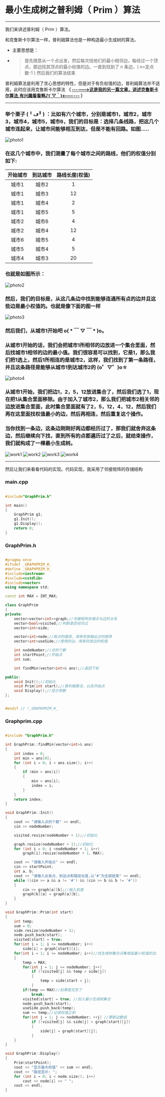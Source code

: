 
# 最小生成树之普利姆（ Prim ）算法

---

我们来讲述普利姆（ Prim ）算法。

和克鲁斯卡尔算法一样，普利姆算法也是一种构造最小生成树的算法。

- 主要思想是：
- > 首先随意从一个点出发，然后每次找他们的最小相邻边，每经过一个顶点，那边找其顶点的最小权值的边。一直到找到了 n 条边，( n=定点数-1 ) 然后我们的算法结束

普利姆算法是利用了贪心思想的特性，但是对于有负权值的边，普利姆算法并不适用，此时应该用克鲁斯卡尔算法 **（ [------>这是我的另一篇文章，讲述克鲁斯卡尔算法,有兴趣看看啊♪(´▽｀)<------]() ）** 

---

### 举个栗子 **(╹ڡ╹ )** ：比如有六个城市，分别是城市1，城市2，城市3，城市4，城市5，城市6，我们的目标是：**选择几条线路，把这几个城市连起来，让城市间能够相互到达，但是不能有回路**。如图.....
![photo1](./photo1.png)

### 在这几个城市中，我们测量了每个城市之间的路线，他们的权值分别如下:

|开始城市|到达城市|路线长度(权值)|
|:-:|:-:|:-:|
|城市1|城市2|1|
|城市1|城市3|12|
|城市1|城市4|2|
|城市1|城市5|5|
|城市2|城市6|4|
|城市2|城市4|12|
|城市6|城市5|4|
|城市5|城市4|5|
|城市4|城市3|20|

### 也就是如图所示：
![photo2](./photo2.png)

### 然后，我们的目标是，从这几条边中找到能够连通所有点的边并且这些边是最小权值的。也就是像下面的图一样
![photo3](./photo3.png)

### 然后我们，从城市1开始吧 o( * ￣ ▽ ￣ * )o。

### 从城市1开始的话，我们会把城市1所相邻的边放进一个集合里面，然后找城市1相邻的边的最小值。我们很容易可以找到，它是1，那么我们把1选上，然后1所相连的是城市2，这样，我们找到了第一条路径，并且这条路径是能够从城市1到达城市2的 (o゜▽゜)o☆
![photo4](./Prime算法/photo4.png)

### 从城市1开始，我们把边1，2，5，12放进集合了，然后我们选了1，现在把1从集合里面移除。由于加入了城市2，那么我们把城市2相关邻的边放进集合里面，此时集合里面就有了2，5，12，4，12，然后我们再在这里面找权值最小的边，然后再相连，然后重复这个操作。

### 当你找到一条边，这条边刚刚好两边都经历过了，那我们就舍弃这条边，然后继续向下找，直到所有的点都遍历过了之后，就结束操作，我们就构成了一棵最小生成树。
![work1](./work1.png)
![work2](./work2.png)
![work3](./work3.png)
![work4](./work4.png) 

---

然后让我们来看看代码的实现。代码实现，我采用了邻接矩阵的存储结构

### main.cpp

```c++

#include"GraphPrim.h"

int main()
{
	GraphPrim g1;
	g1.Init();
	g1.Display();
	return 0;
}

```

### GraphPrim.h

```c++

#pragma once
#ifndef _GRAPHPRIM_H_
#define _GRAPHPRIM_H_
#include<iostream>
#include<cstdlib>
#include<vector>
using namespace std;

const int MAX = INT_MAX;

class GraphPrim
{
private:
	vector<vector<int>>graph;//邻接矩阵存储点与边的关系
	vector<bool>visited;//判断是否经历过
	vector<int>side;

	vector<int>node;//取点的路径，用来存放输出点的顺序
	vector<int>useSide;//使用的边，用来存放边的权值

	int nodeNumber;//点的个数
	int startPoint;//开始点
	int sum;

	int findMin(vector<int>& ans);//返回下标

public:
	void Init();//初始化
	void Prim(int start);//普利姆算法，以及开始点
	void Display();//显示参数
};


#endif // !_GRAPHPRIM_H_


```

### Graphprim.cpp

```c++

#include "GraphPrim.h"

int GraphPrim::findMin(vector<int>& ans)
{
	int index = 0;
	int min = ans[0];
	for (int i = 0; i < ans.size(); i++)
	{
		if (min > ans[i])
		{
			min = ans[i];
			index = i;
		}
	}
	return index;
}

void GraphPrim::Init()
{
	cout << "请输入点的个数" << endl;
	cin >> nodeNumber;

	visited.resize(nodeNumber + 1);//初始化

	graph.resize(nodeNumber + 1);//初始化
	for (int i = 0; i <nodeNumber + 1; i++)
		graph[i].resize(nodeNumber + 1, MAX);

	cout << "请输入开始点" << endl;
	cin >> startPoint;
	int a, b;
	cout << "请输入出发点、到达点和路径长度,以‘#’为全部结束" << endl;
	while ((cin >> a && a != '#') && (cin >> b && b != '#'))
	{
		cin >> graph[a][b];//输入权值
		graph[b][a] = graph[a][b];
	}
}

void GraphPrim::Prim(int start)
{
	int temp;
	sum = 0;		
	side.resize(nodeNumber + 1);
	node.push_back(start);
	visited[start] = true;
	for(int i = 1; i <= nodeNumber; i++)
		side[i] = graph[start][i];	
	for(int i = 1; i <= nodeNumber; i++)//找生成树集合点集相连最小权值的边	
	{
		temp = MAX;
		for(int j = 1; j <= nodeNumber; j++)
			if (!visited[j] && temp > side[j])
			{
				temp = side[start = j];
			}
		if(temp == MAX)//如果是无穷了
			break;	
		visited[start] = true; //加入最小生成树集合
		node.push_back(start);
		useSide.push_back(temp);
		sum += temp;//记录权值之和		
		for(int j = 1; j <= nodeNumber; ++j) //更新边数组	
			if (!visited[j] && side[j] > graph[start][j])
			{
				side[j] = graph[start][j];
			}
	}
}

void GraphPrim::Display()
{
	Prim(startPoint);
	cout << "显示最大权值" << sum << endl;
	cout << "路径显示: ";
	for (int i = 0; i < node.size(); i++)
		cout << node[i] << " ";
	cout << endl;
}


```
